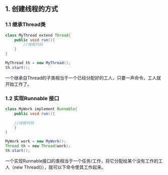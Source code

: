 ## 1. 创建线程的方式

### 1.1 继承Thread类

```java
class MyThread extend Thread{
    public void run(){
        //线程代码
    }
}

MyThread th = new MyThread();
th.start();
```

一个继承自Thread的子类相当于一个已经分配好的工人，只要一声命令，工人就开始工作了。

### 1.2 实现Runnable 接口

```java
class MyWork implement Runnable{
    public void run(){
    
    //线程代码
    }
}

MyWork work = new MyWork();
Thread th = new Thread(work);
th.start();
```

一个实现Runnable接口的类相当于一个任务/工作，将它分配给某个没有工作的工人（new Thread()），就可以下命令使其工作起来。





